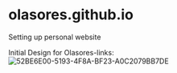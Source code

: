 # olasores.github.io

Setting up personal website 


Initial Design for Olasores-links: 
![52BE6E00-5193-4F8A-BF23-A0C2079BB7DE](https://user-images.githubusercontent.com/112015383/205429384-1c618a1c-5d38-4bf5-8074-26df5d848cf3.jpeg)
